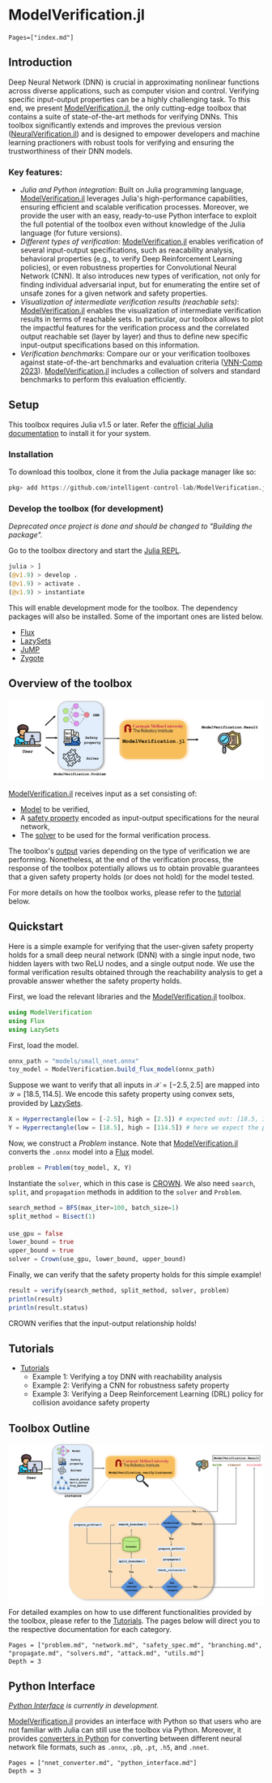# ModelVerification.jl

```@contents
Pages=["index.md"]
```

## Introduction
Deep Neural Network (DNN) is crucial in approximating nonlinear functions across diverse applications, such as computer vision and control. Verifying specific input-output properties can be a highly challenging task. To this end, we present [ModelVerification.jl](https://github.com/intelligent-control-lab/ModelVerification.jl), the only cutting-edge toolbox that contains a suite of state-of-the-art methods for verifying DNNs. This toolbox significantly extends and improves the previous version ([NeuralVerification.jl](https://sisl.github.io/NeuralVerification.jl/latest/)) and is designed to empower developers and machine learning practioners with robust tools for verifying and ensuring the trustworthiness of their DNN models.

### Key features:
- _Julia and Python integration_: Built on Julia programming language, [ModelVerification.jl](https://github.com/intelligent-control-lab/ModelVerification.jl) leverages Julia's high-performance capabilities, ensuring efficient and scalable verification processes. Moreover, we provide the user with an easy, ready-to-use Python interface to exploit the full potential of the toolbox even without knowledge of the Julia language (for future versions).
- _Different types of verification_: [ModelVerification.jl](https://github.com/intelligent-control-lab/ModelVerification.jl) enables verification of several input-output specifications, such as reacability analysis, behavioral properties (e.g., to verify Deep Reinforcement Learning policies), or even robustness properties for Convolutional Neural Network (CNN). It also introduces new types of verification, not only for finding individual adversarial input, but for enumerating the entire set of unsafe zones for a given network and safety properties.
- _Visualization of intermediate verification results (reachable sets)_: [ModelVerification.jl](https://github.com/intelligent-control-lab/ModelVerification.jl) enables the visualization of intermediate verification results in terms of reachable sets. In particular, our toolbox allows to plot the impactful features for the verification process and the correlated output reachable set (layer by layer) and thus to define new specific input-output specifications based on this information.
- _Verification benchmarks_: Compare our or your verification toolboxes against state-of-the-art benchmarks and evaluation criteria ([VNN-Comp 2023](https://vnncomp.christopher-brix.de/)). [ModelVerification.jl](https://github.com/intelligent-control-lab/ModelVerification.jl) includes a collection of solvers and standard benchmarks to perform this evaluation efficiently.

## Setup
This toolbox requires Julia v1.5 or later. Refer the [official Julia documentation](https://julialang.org/downloads/) to install it for your system.

### Installation
To download this toolbox, clone it from the Julia package manager like so:

```Julia
pkg> add https://github.com/intelligent-control-lab/ModelVerification.jl/
```

### Develop the toolbox (for development)

_Deprecated once project is done and should be changed to "Building the package"._

Go to the toolbox directory and start the [Julia REPL](https://docs.julialang.org/en/v1/stdlib/REPL/). 
```Julia
julia > ]
(@v1.9) > develop .
(@v1.9) > activate .
(@v1.9) > instantiate
```

This will enable development mode for the toolbox. The dependency packages will also be installed. Some of the important ones are listed below. 
- [Flux](https://fluxml.ai/Flux.jl/stable/)
- [LazySets](https://juliareach.github.io/LazySets.jl/dev/)
- [JuMP](https://jump.dev/JuMP.jl/stable/)
- [Zygote](https://fluxml.ai/Zygote.jl/stable/)

## Overview of the toolbox
![](./assets/overview.png)

[ModelVerification.jl](https://github.com/intelligent-control-lab/ModelVerification.jl) receives input as a set consisting of:
- [Model](./network.md) to be verified,
- A [safety property](./safety_spec.md) encoded as input-output specifications for the neural network,
- The [solver](./solvers.md) to be used for the formal verification process.

The toolbox's [output](./problem.md) varies depending on the type of verification we are performing. Nonetheless, at the end of the verification process, the response of the toolbox potentially allows us to obtain provable guarantees that a given safety property holds (or does not hold) for the model tested.

For more details on how the toolbox works, please refer to the [tutorial](#tutorials) below.

## Quickstart
Here is a simple example for verifying that the user-given safety property holds for a small deep neural network (DNN) with a single input node, two hidden layers with two ReLU nodes, and a single output node. We use the formal verification results obtained through the reachability analysis to get a provable answer whether the safety property holds.

First, we load the relevant libraries and the [ModelVerification.jl](https://github.com/intelligent-control-lab/ModelVerification.jl) toolbox.
```Julia
using ModelVerification
using Flux
using LazySets
```

First, load the model.
```Julia
onnx_path = "models/small_nnet.onnx"
toy_model = ModelVerification.build_flux_model(onnx_path)
```

Suppose we want to verify that all inputs in $\mathcal{X}=[-2.5, 2.5]$ are mapped into $\mathcal{Y}=[18.5, 114.5]$. We encode this safety property using convex sets, provided by [LazySets](https://juliareach.github.io/LazySets.jl/dev/). 
```Julia
X = Hyperrectangle(low = [-2.5], high = [2.5]) # expected out: [18.5, 114.5]
Y = Hyperrectangle(low = [18.5], high = [114.5]) # here we expect the property holds
```

Now, we construct a _Problem_ instance. Note that [ModelVerification.jl](https://github.com/intelligent-control-lab/ModelVerification.jl) converts the `.onnx` model into a [Flux](https://fluxml.ai/Flux.jl/stable/) model.
```Julia
problem = Problem(toy_model, X, Y)
```

Instantiate the `solver`, which in this case is [CROWN](https://arxiv.org/abs/1811.00866). We also need `search`, `split`, and `propagation` methods in addition to the `solver` and `Problem`.
```Julia
search_method = BFS(max_iter=100, batch_size=1)
split_method = Bisect(1)

use_gpu = false
lower_bound = true
upper_bound = true
solver = Crown(use_gpu, lower_bound, upper_bound)
```

Finally, we can verify that the safety property holds for this simple example!
```Julia
result = verify(search_method, split_method, solver, problem)
println(result)
println(result.status)
```

CROWN verifies that the input-output relationship holds!

## Tutorials
- [Tutorials](https://github.com/intelligent-control-lab/ModelVerification.jl/blob/master/tutorial/tutorial.ipynb)
    - Example 1: Verifying a toy DNN with reachability analysis
    - Example 2: Verifying a CNN for robustness safety property
    - Example 3: Verifying a Deep Reinforcement Learning (DRL) policy for collision avoidance safety property

## Toolbox Outline
![](./assets/overview_mvflow.png)
For detailed examples on how to use different functionalities provided by the toolbox, please refer to the [Tutorials](#tutorials). The pages below will direct you to the respective documentation for each category.

```@contents
Pages = ["problem.md", "network.md", "safety_spec.md", "branching.md", "propagate.md", "solvers.md", "attack.md", "utils.md"]
Depth = 3
```

## Python Interface
_[Python Interface](./python_interface.md) is currently in development._

[ModelVerification.jl](https://github.com/intelligent-control-lab/ModelVerification.jl) provides an interface with Python so that users who are not familiar with Julia can still use the toolbox via Python. Moreover, it provides [converters in Python](./nnet_converter.md) for converting between different neural network file formats, such as `.onnx`, `.pb`, `.pt`, `.h5`, and `.nnet`.

```@contents
Pages = ["nnet_converter.md", "python_interface.md"]
Depth = 3
```
